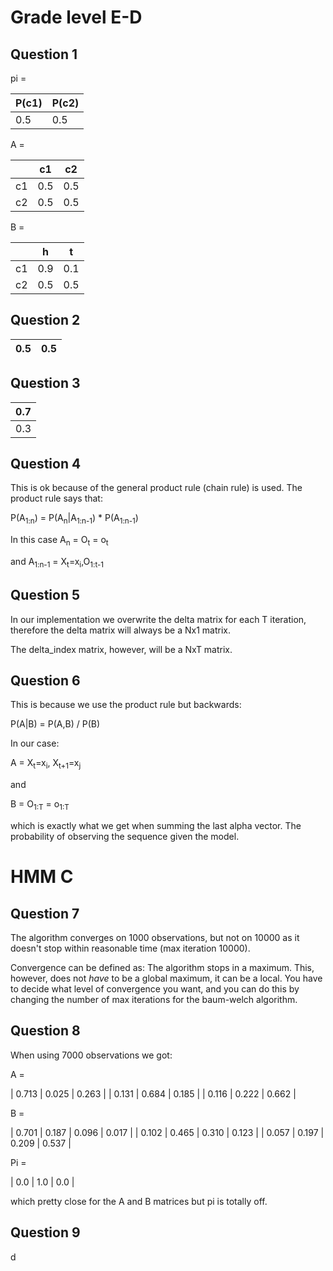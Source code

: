 # Grade level E-D

## Question 1

pi =

| P(c1) | P(c2) |
|-------|-------|
| 0.5   | 0.5   |

A =

|      | c1  | c2  |
|------|-----|-----|
| c1   | 0.5 | 0.5 |
| c2   | 0.5 | 0.5 |

B =

|    | h   | t   |
|----|-----|-----|
| c1 | 0.9 | 0.1 |
| c2 | 0.5 | 0.5 |

## Question 2
| 0.5 | 0.5 |
|-----|-----|


## Question 3
| 0.7 |
|-----|
| 0.3 |

## Question 4
This is ok because of the general product rule (chain rule) is used.
The product rule says that:


P(A<sub>1:n</sub>) = P(A<sub>n</sub>|A<sub>1:n-1</sub>) * P(A<sub>1:n-1</sub>)

In this case A<sub>n</sub> = O<sub>t</sub> = o<sub>t</sub>

and A<sub>1:n-1</sub> = X<sub>t</sub>=x<sub>i</sub>,O<sub>1:t-1</sub>

## Question 5

In our implementation we overwrite the delta matrix for each T iteration, therefore the delta matrix will always be a Nx1 matrix.

The delta_index matrix, however, will be a NxT matrix.

## Question 6

This is because we use the product rule but backwards:

P(A|B) = P(A,B) / P(B)

In our case:

A = X<sub>t</sub>=x<sub>i</sub>, X<sub>t+1</sub>=x<sub>j</sub>

and

B = O<sub>1:T</sub> = o<sub>1:T</sub>

which is exactly what we get when summing the last alpha vector.
The probability of observing the sequence given the model.

# HMM C
## Question 7
The algorithm converges on 1000 observations, but not on 10000 as it doesn't stop within reasonable time (max iteration 10000).

Convergence can be defined as: The algorithm stops in a maximum. This, however, does not *have* to be a global maximum, it can be a local. You have to decide what level of convergence you want, and you can do this by changing the number of max iterations for the baum-welch algorithm.

## Question 8

When using 7000 observations we got:

A =

| 0.713 | 0.025 | 0.263 |
| 0.131 | 0.684 | 0.185 |
| 0.116 | 0.222 | 0.662 |

B =

| 0.701 | 0.187 | 0.096 | 0.017 |
| 0.102 | 0.465 | 0.310 | 0.123 |
| 0.057 | 0.197 | 0.209 | 0.537 |

Pi =

| 0.0 | 1.0 | 0.0 |

which pretty close for the A and B matrices but pi is totally off.


## Question 9




















d
